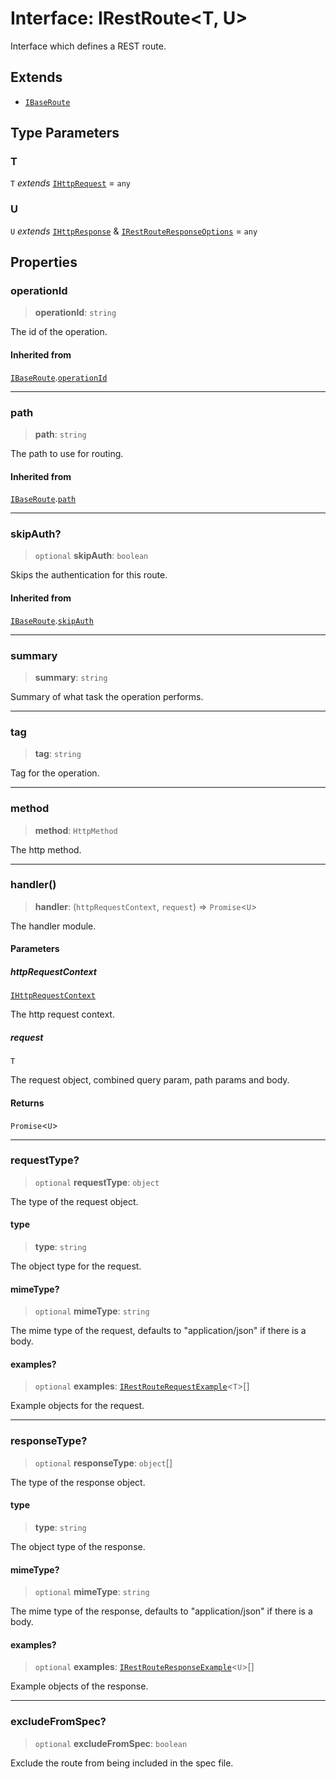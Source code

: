 # Interface: IRestRoute\<T, U\>

Interface which defines a REST route.

## Extends

- [`IBaseRoute`](IBaseRoute.md)

## Type Parameters

### T

`T` *extends* [`IHttpRequest`](IHttpRequest.md) = `any`

### U

`U` *extends* [`IHttpResponse`](IHttpResponse.md) & [`IRestRouteResponseOptions`](IRestRouteResponseOptions.md) = `any`

## Properties

### operationId

> **operationId**: `string`

The id of the operation.

#### Inherited from

[`IBaseRoute`](IBaseRoute.md).[`operationId`](IBaseRoute.md#operationid)

***

### path

> **path**: `string`

The path to use for routing.

#### Inherited from

[`IBaseRoute`](IBaseRoute.md).[`path`](IBaseRoute.md#path)

***

### skipAuth?

> `optional` **skipAuth**: `boolean`

Skips the authentication for this route.

#### Inherited from

[`IBaseRoute`](IBaseRoute.md).[`skipAuth`](IBaseRoute.md#skipauth)

***

### summary

> **summary**: `string`

Summary of what task the operation performs.

***

### tag

> **tag**: `string`

Tag for the operation.

***

### method

> **method**: `HttpMethod`

The http method.

***

### handler()

> **handler**: (`httpRequestContext`, `request`) => `Promise`\<`U`\>

The handler module.

#### Parameters

##### httpRequestContext

[`IHttpRequestContext`](IHttpRequestContext.md)

The http request context.

##### request

`T`

The request object, combined query param, path params and body.

#### Returns

`Promise`\<`U`\>

***

### requestType?

> `optional` **requestType**: `object`

The type of the request object.

#### type

> **type**: `string`

The object type for the request.

#### mimeType?

> `optional` **mimeType**: `string`

The mime type of the request, defaults to "application/json" if there is a body.

#### examples?

> `optional` **examples**: [`IRestRouteRequestExample`](IRestRouteRequestExample.md)\<`T`\>[]

Example objects for the request.

***

### responseType?

> `optional` **responseType**: `object`[]

The type of the response object.

#### type

> **type**: `string`

The object type of the response.

#### mimeType?

> `optional` **mimeType**: `string`

The mime type of the response, defaults to "application/json" if there is a body.

#### examples?

> `optional` **examples**: [`IRestRouteResponseExample`](IRestRouteResponseExample.md)\<`U`\>[]

Example objects of the response.

***

### excludeFromSpec?

> `optional` **excludeFromSpec**: `boolean`

Exclude the route from being included in the spec file.
